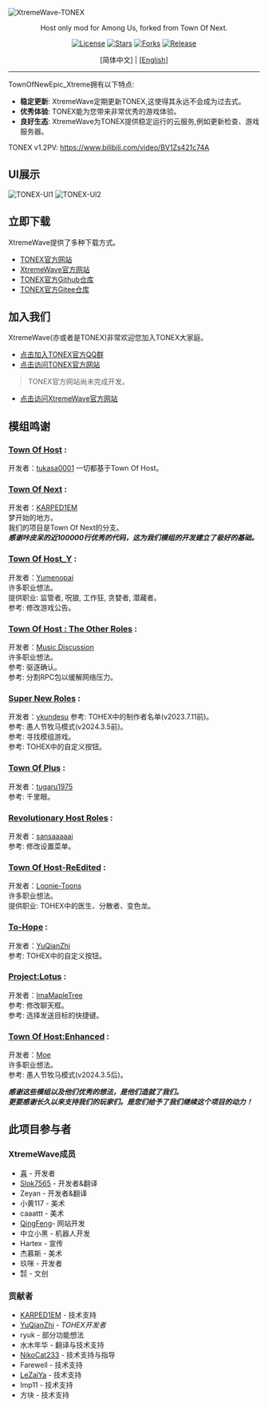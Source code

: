 ![XtremeWave-TONEX](https://github.com/QingFeng-awa/TownOfNewEpic_Xtreme/assets/151742581/cdeb761a-6bb7-48b9-8bc3-86ce849dfc20)
<div align="center">
<p>Host only mod for Among Us, forked from Town Of Next.</p>
<a href="https://github.com/XtremeWave/TownOfNewEpic_Xtreme"><img src="https://badgen.net/badge/License/GPL3.0" alt="License"></a>
<a href="https://github.com/XtremeWave/TownOfNewEpic_Xtreme"><img src="https://badgen.net/github/stars/XtremeWave/TownOfNewEpic_Xtreme" alt="Stars"></a>
<a href="https://github.com/XtremeWave/TownOfNewEpic_Xtreme"><img src="https://badgen.net/github/forks/XtremeWave/TownOfNewEpic_Xtreme" alt="Forks"></a>
<a href="https://github.com/XtremeWave/TownOfNewEpic_Xtreme"><img src="https://badgen.net/github/release/XtremeWave/TownOfNewEpic_Xtreme" alt="Release"></a>
<br>

[简体中文] | [[English]](README-En.md)

<hr></div>
TownOfNewEpic_Xtreme拥有以下特点:

- **稳定更新**: XtremeWave定期更新TONEX,这使得其永远不会成为过去式。
- **优秀体验**: TONEX能为您带来非常优秀的游戏体验。
- **良好生态**: XtremeWave为TONEX提供稳定运行的云服务,例如更新检查、游戏服务器。

TONEX v1.2PV: <https://www.bilibili.com/video/BV1Zs421c74A>

## UI展示
![TONEX-UI1](https://github.com/QingFeng-awa/TownOfNewEpic_Xtreme/assets/151742581/f8119bc3-f5ab-4783-bc95-5f5606ac0658)
![TONEX-UI2](https://github.com/QingFeng-awa/TownOfNewEpic_Xtreme/assets/151742581/2dba7d87-f081-47e5-9f0b-57358b36df3f)
## 立即下载
XtremeWave提供了多种下载方式。
- [TONEX官方网站](https://tonex.cc/download)
- [XtremeWave官方网站](https://www.xtreme.net.cn)
- [TONEX官方Github仓库](https://github.com/XtremeWave/TownOfNewEpic_Xtreme/releases)
- [TONEX官方Gitee仓库](https://gitee.com/TEAM_TONEX/TownOfNewEpic_Xtreme/releases)
## 加入我们
XtremeWave(亦或者是TONEX)非常欢迎您加入TONEX大家庭。<br>
- [点击加入TONEX官方QQ群](https://qm.qq.com/q/9dkVmyBvpY)
- [点击访问TONEX官方网站](https://tonex.cc)
> TONEX官方网站尚未完成开发。
- [点击访问XtremeWave官方网站](https://www.xtreme.net.cn/)

## 模组鸣谢

### [Town Of Host](https://github.com/tukasa0001/TownOfHost) :
开发者：[tukasa0001](https://github.com/tukasa0001)
一切都基于Town Of Host。

###  [Town Of Next](https://github.com/KARPED1EM/TownOfNext) :
开发者：[KARPED1EM](https://github.com/KARPED1EM)<br>
梦开始的地方。<br>
我们的项目是Town Of Next的分支。<br>
**_感谢咔皮呆的近100000行优秀的代码，这为我们模组的开发建立了极好的基础。_**

###  [Town Of Host_Y](https://github.com/Yumenopai/TownOfHost_Y) :
开发者：[Yumenopai](https://github.com/Yumenopai)<br>
许多职业想法。<br>
提供职业: 监管者, 呪狼, 工作狂, 贪婪者, 潜藏者。<br>
参考: 修改游戏公告。

###  [Town Of Host : The Other Roles](https://github.com/music-discussion/TownOfHost-TheOtherRoles) :
开发者：[Music Discussion](https://github.com/music-discussion)<br>
许多职业想法。<br>
参考: 驱逐确认。<br>
参考: 分割RPC包以缓解网络压力。

###  [Super New Roles](https://github.com/ykundesu/SuperNewRoles) :
开发者：[ykundesu](https://github.com/ykundesu)
参考: TOHEX中的制作者名单(v2023.7.11前)。<br>
参考: 愚人节牧马模式(v2024.3.5前)。<br>
参考: 寻找模组游戏。<br>
参考: TOHEX中的自定义按钮。

###  [Town Of Plus](https://github.com/tugaru1975/TownOfPlus) :
开发者：[tugaru1975](https://github.com/tugaru1975)<br>
参考: 千里眼。

###  [Revolutionary Host Roles](https://github.com/sansaaaaai/Revolutionary-host-roles) :
开发者：[sansaaaaai](https://github.com/sansaaaaai)<br>
参考: 修改设置菜单。

###  [Town Of Host-ReEdited](https://github.com/Loonie-Toons/TownOfHost-ReEdited) :
开发者：[Loonie-Toons](https://github.com/Loonie-Toons)<br>
许多职业想法。<br>
提供职业: TOHEX中的医生、分散者、变色龙。<br>

###  [To-Hope](https://gitee.com/xigua_ya/to-hope) :
开发者：[YuQianZhi](https://gitee.com/xigua_ya)<br>
参考: TOHEX中的自定义按钮。<br>

###  [Project:Lotus](https://github.com/ImaMapleTree/Lotus) :
开发者：[ImaMapleTree](https://github.com/ImaMapleTree)<br>
参考: 修改聊天框。<br>
参考: 选择发送目标的快捷键。<br>

###  [Town Of Host:Enhanced](https://github.com/0xDrMoe/TownofHost-Enhanced) :
开发者：[Moe](https://github.com/0xDrMoe)<br>
许多职业想法。<br>
参考: 愚人节牧马模式(v2024.3.5后)。

**_感谢这些模组以及他们优秀的想法，是他们造就了我们。_**<br>
**_更要感谢长久以来支持我们的玩家们。是您们给予了我们继续这个项目的动力！_**

## 此项目参与者
### XtremeWave成员

- [喜](https://github.com/Xieiawa) - 开发者<br>
- [Slok7565](https://github.com/Slok7565) - 开发者&翻译<br>
- Zeyan - 开发者&翻译<br>
- 小黄117 - 美术<br>
- caaattt - 美术<br>
-  [QingFeng](https://github.com/QingFeng-awa)- 网站开发<br>
-  中立小黑 - 机器人开发<br>
- Hartex - 宣传<br>
-  杰慕斯 - 美术<br>
- 玖咪 - 开发者<br>
-  ㍿ - 文创

### 贡献者

- [KARPED1EM](https://github.com/KARPED1EM) - 技术支持
- [YuQianZhi](https://github.com/Night-GUA) - _TOHEX开发者_
- ryuk - 部分功能想法
- 水木年华 - 翻译与技术支持
- [NikoCat233](https://github.com/NikoCat233) - 技术支持与指导
- Farewell - 技术支持
- [LeZaiYa](https://github.com/LezaiYa1) - 技术支持
- Imp11 - 技术支持
- 方块 - 技术支持
